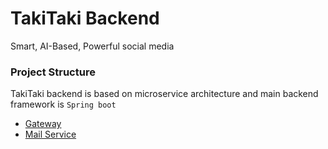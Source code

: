 # TakiTaki Backend

Smart, AI-Based, Powerful social media

### Project Structure
TakiTaki backend is based on microservice architecture and main
backend framework is `Spring boot`
- [Gateway](gateway)
- [Mail Service](mail_service)